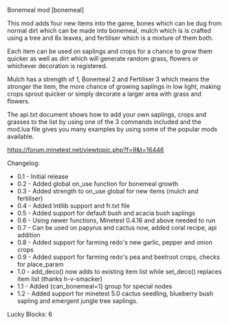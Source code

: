 Bonemeal mod [bonemeal]

This mod adds four new items into the game, bones which can be dug from normal
dirt which can be made into bonemeal, mulch which is is crafted using a tree and
8x leaves, and fertiliser which is a mixture of them both.

Each item can be used on saplings and crops for a chance to grow them quicker as
well as dirt which will generate random grass, flowers or whichever decoration
is registered.

Mulch has a strength of 1, Bonemeal 2 and Fertiliser 3 which means the stronger
the item, the more chance of growing saplings in low light, making crops sprout
quicker or simply decorate a larger area with grass and flowers.

The api.txt document shows how to add your own saplings, crops and grasses to
the list by using one of the 3 commands included and the mod.lua file gives you
many examples by using some of the popular mods available.

https://forum.minetest.net/viewtopic.php?f=9&t=16446

Changelog:

- 0.1 - Initial release
- 0.2 - Added global on_use function for bonemeal growth
- 0.3 - Added strength to on_use global for new items (mulch and fertiliser)
- 0.4 - Added Intllib support and fr.txt file
- 0.5 - Added support for default bush and acacia bush saplings
- 0.6 - Using newer functions, Minetest 0.4.16 and above needed to run
- 0.7 - Can be used on papyrus and cactus now, added coral recipe, api addition
- 0.8 - Added support for farming redo's new garlic, pepper and onion crops
- 0.9 - Added support for farming redo's pea and beetroot crops, checks for place_param
- 1.0 - add_deco() now adds to existing item list while set_deco() replaces item list (thanks h-v-smacker)
- 1.1 - Added {can_bonemeal=1} group for special nodes
- 1.2 - Added support for minetest 5.0 cactus seedling, blueberry bush sapling and emergent jungle tree saplings.

Lucky Blocks: 6

